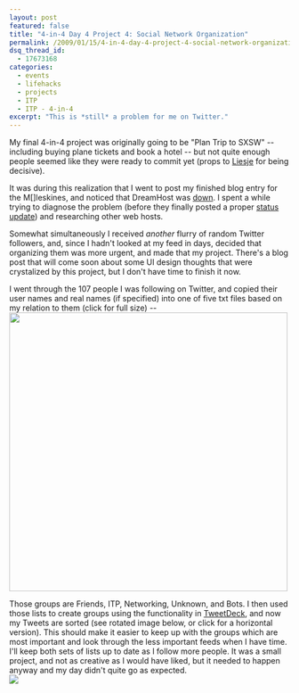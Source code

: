 ```yaml
---
layout: post
featured: false
title: "4-in-4 Day 4 Project 4: Social Network Organization"
permalink: /2009/01/15/4-in-4-day-4-project-4-social-network-organization/
dsq_thread_id:
  - 17673168
categories:
  - events
  - lifehacks
  - projects
  - ITP
  - ITP - 4-in-4
excerpt: "This is *still* a problem for me on Twitter."
---
```

My final 4-in-4 project was originally going to be "Plan Trip to SXSW" -- including buying plane tickets and book a hotel -- but not quite enough people seemed like they were ready to commit yet (props to [Liesje][1] for being decisive).

It was during this realization that I went to post my finished blog entry for the M[]leskines, and noticed that DreamHost was [down][2]. I spent a while trying to diagnose the problem (before they finally posted a proper [status update][3]) and researching other web hosts.

Somewhat simultaneously I received *another* flurry of random Twitter followers, and, since I hadn't looked at my feed in days, decided that organizing them was more urgent, and made that my project. There's a blog post that will come soon about some UI design thoughts that were crystalized by this project, but I don't have time to finish it now.

I went through the 107 people I was following on Twitter, and copied their user names and real names (if specified) into one of five txt files based on my relation to them (click for full size) -- 
[<img src="/projects/4in4jan09/day4img1.png" width=500>][4]

Those groups are Friends, ITP, Networking, Unknown, and Bots. I then used those lists to create groups using the functionality in [TweetDeck][5], and now my Tweets are sorted (see rotated image below, or click for a horizontal version). This should make it easier to keep up with the groups which are most important and look through the less important feeds when I have time. I'll keep both sets of lists up to date as I follow more people. It was a small project, and not as creative as I would have liked, but it needed to happen anyway and my day didn't quite go as expected.  
[<img src="/projects/4in4jan09/day4img2.png">][6]

 [1]: http://www.liesjehodgson.com/ITPblog/
 [2]: /2009/01/15/dreamhost-downtime/
 [3]: http://www.dreamhoststatus.com/2009/01/15/lax-datacenter-problems/
 [4]: /projects/4in4jan09/day4img1.png
 [5]: http://www.tweetdeck.com/
 [6]: /projects/4in4jan09/day4img2unrotated.png
